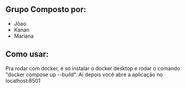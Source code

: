 ## Grupo Composto por:
 - Jõao
- Kanan
- Mariana

## Como usar:
Pra rodar com docker, é só instalar o docker desktop e rodar o comando "docker compose up --build". Aí depois você abre a aplicação no localhost:8501

